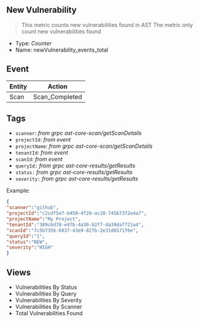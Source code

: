 ## New Vulnerability
> This metric counts new vulnerabilities found in AST
> The metric only count new vulnerabilities found

- Type: *Counter*
- Name: newVulnerability_events_total

## Event
| Entity        | Action |
| ------------- | ------------- |
| Scan          | Scan_Completed  |

## Tags

- `scanner`:       *from grpc ast-core-scan/getScanDetails*
- `projectId`:     *from event*
- `projectName`:   *from grpc ast-core-scan/getScanDetails*
- `tenantId`:      *from event*
- `scanId`:        *from event* 
- `queryId:`       *from grpc ast-core-results/getResults*
- `status:`        *from grpc ast-core-results/getResults*
- `severity:`      *from grpc ast-core-results/getResults*



Example:

```json
{
"scanner":"github",
"projectId":"c2cdf5e7-b450-4f28-ac28-74567372e4a7",
"projectName":"My Project",
"tenantId":"389c6d78-e97b-4a30-b2f7-da39daf721a4",
"scanId":"7c5b7356-6837-43e9-827b-2e31d6571f6e",
"queryId":"1",
"status":"NEW",
"severity":"HIGH"
} 
```

## Views 
- Vulnerabilities By Status 
- Vulnerabilities By Query 
- Vulnerabilities By Severity 
- Vulnerabilities By Scanner 
- Total Vulnerabilities Found


 
